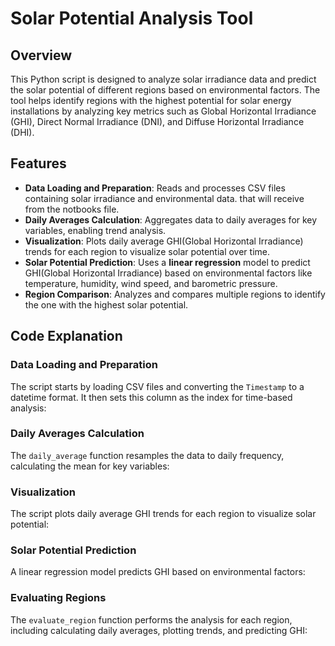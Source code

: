 # Solar Potential Analysis Tool

## Overview

This Python script is designed to analyze solar irradiance data and predict the solar potential of different regions based on environmental factors. The tool helps identify regions with the highest potential for solar energy installations by analyzing key metrics such as Global Horizontal Irradiance (GHI), Direct Normal Irradiance (DNI), and Diffuse Horizontal Irradiance (DHI).

## Features

- **Data Loading and Preparation**: Reads and processes CSV files containing solar irradiance and environmental data. that will receive from the notbooks file.
- **Daily Averages Calculation**: Aggregates data to daily averages for key variables, enabling trend analysis.
- **Visualization**: Plots daily average GHI(Global Horizontal Irradiance) trends for each region to visualize solar potential over time.
- **Solar Potential Prediction**: Uses a **linear regression** model to predict GHI(Global Horizontal Irradiance) based on environmental factors like temperature, humidity, wind speed, and barometric pressure.
- **Region Comparison**: Analyzes and compares multiple regions to identify the one with the highest solar potential.

## Code Explanation

### Data Loading and Preparation

The script starts by loading CSV files and converting the `Timestamp` to a datetime format. It then sets this column as the index for time-based analysis:

### Daily Averages Calculation

The `daily_average` function resamples the data to daily frequency, calculating the mean for key variables:

### Visualization

The script plots daily average GHI trends for each region to visualize solar potential:

### Solar Potential Prediction

A linear regression model predicts GHI based on environmental factors:

### Evaluating Regions

The `evaluate_region` function performs the analysis for each region, including calculating daily averages, plotting trends, and predicting GHI:
